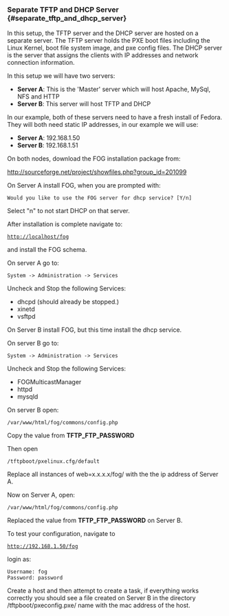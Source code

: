 ### Separate TFTP and DHCP Server {#separate_tftp_and_dhcp_server}

In this setup, the TFTP server and the DHCP server are hosted on a
separate server. The TFTP server holds the PXE boot files including the
Linux Kernel, boot file system image, and pxe config files. The DHCP
server is the server that assigns the clients with IP addresses and
network connection information.

In this setup we will have two servers:

-   **Server A**: This is the \'Master\' server which will host Apache,
    MySql, NFS and HTTP
-   **Server B**: This server will host TFTP and DHCP

In our example, both of these servers need to have a fresh install of
Fedora. They will both need static IP addresses, in our example we will
use:

-   **Server A**: 192.168.1.50
-   **Server B**: 192.168.1.51

On both nodes, download the FOG installation package from:

<http://sourceforge.net/project/showfiles.php?group_id=201099>

On Server A install FOG, when you are prompted with:

`Would you like to use the FOG server for dhcp service? [Y/n]`

Select \"n\" to not start DHCP on that server.

After installation is complete navigate to:

[`http://localhost/fog`](http://localhost/fog)

and install the FOG schema.

On server A go to:

`System -> Administration -> Services`

Uncheck and Stop the following Services:

-   dhcpd (should already be stopped.)
-   xinetd
-   vsftpd

On Server B install FOG, but this time install the dhcp service.

On server B go to:

`System -> Administration -> Services`

Uncheck and Stop the following Services:

-   FOGMulticastManager
-   httpd
-   mysqld

On server B open:

`/var/www/html/fog/commons/config.php`

Copy the value from **TFTP_FTP_PASSWORD**

Then open

`/tftpboot/pxelinux.cfg/default`

Replace all instances of web=x.x.x.x/fog/ with the the ip address of
Server A.

Now on Server A, open:

`/var/www/html/fog/commons/config.php`

Replaced the value from **TFTP_FTP_PASSWORD** on Server B.

To test your configuration, navigate to

[`http://192.168.1.50/fog`](http://192.168.1.50/fog)` `

login as:

`Username: fog`\
`Password: password`

Create a host and then attempt to create a task, if everything works
correctly you should see a file created on Server B in the directory
/tftpboot/pxeconfig.pxe/ name with the mac address of the host.
